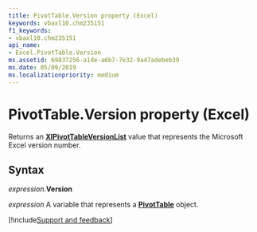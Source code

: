 ```yaml
---
title: PivotTable.Version property (Excel)
keywords: vbaxl10.chm235151
f1_keywords:
- vbaxl10.chm235151
api_name:
- Excel.PivotTable.Version
ms.assetid: 69837256-a1de-a6b7-7e32-9a47adebeb39
ms.date: 05/09/2019
ms.localizationpriority: medium
---
```



# PivotTable.Version property (Excel)

Returns an **[XlPivotTableVersionList](Excel.XlPivotTableVersionList.md)** value that represents the Microsoft Excel version number.


## Syntax

_expression_.**Version**

_expression_ A variable that represents a **[PivotTable](Excel.PivotTable.md)** object.




[!include[Support and feedback](~/includes/feedback-boilerplate.md)]